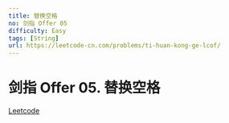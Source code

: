 ```yaml
---
title: 替换空格
no: 剑指 Offer 05
difficulty: Easy
tags: [String]
url: https://leetcode-cn.com/problems/ti-huan-kong-ge-lcof/
---
```


# 剑指 Offer 05. 替换空格

[Leetcode](https://leetcode-cn.com/problems/ti-huan-kong-ge-lcof/)

